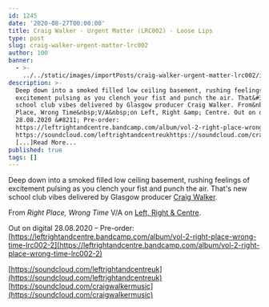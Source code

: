 ```yaml
---
id: 1245
date: '2020-08-27T00:00:00'
title: Craig Walker - Urgent Matter (LRC002) - Loose Lips
type: post
slug: craig-walker-urgent-matter-lrc002
author: 100
banner:
  - >-
    ../../static/images/importPosts/craig-walker-urgent-matter-lrc002/image1245.jpeg
description: >-
  Deep down into a smoked filled low ceiling basement, rushing feelings of
  excitement pulsing as you clench your fist and punch the air. That&#39;s new
  school club vibes delivered by Glasgow producer Craig Walker. From&nbsp;Right
  Place, Wrong Time&nbsp;V/A&nbsp;on Left, Right &amp; Centre. Out on digital
  28.08.2020 &#8211; Pre-order:
  https://leftrightandcentre.bandcamp.com/album/vol-2-right-place-wrong-time-lrc002-2
  https://soundcloud.com/leftrightandcentreukhttps://soundcloud.com/craigwalkermusic
  [...]Read More...
published: true
tags: []
---
```

Deep down into a smoked filled low ceiling basement, rushing feelings of excitement pulsing as you clench your fist and punch the air. That's new school club vibes delivered by Glasgow producer [Craig Walker](https://soundcloud.com/craigwalkermusic).

From _Right Place, Wrong Time_ V/A on [Left, Right & Centre](https://leftrightandcentre.bandcamp.com/).

Out on digital 28.08.2020 – Pre-order: [https://leftrightandcentre.bandcamp.com/album/vol-2-right-place-wrong-time-lrc002-2](https://leftrightandcentre.bandcamp.com/album/vol-2-right-place-wrong-time-lrc002-2)

  
[https://soundcloud.com/leftrightandcentreuk](https://soundcloud.com/leftrightandcentreuk)  
[](https://soundcloud.com/craigwalkermusic)[https://soundcloud.com/craigwalkermusic](https://soundcloud.com/craigwalkermusic)
